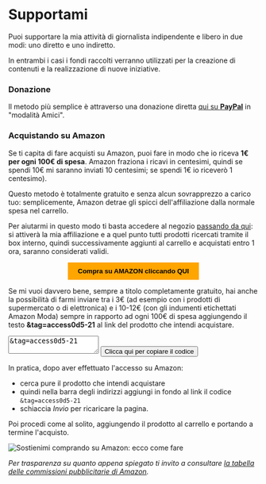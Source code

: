 # Supportami

Puoi supportare la mia attività di giornalista indipendente e libero in due modi: uno diretto e uno indiretto.

In entrambi i casi i fondi raccolti verranno utilizzati per la creazione di contenuti e la realizzazione di nuove iniziative.

### Donazione

Il metodo più semplice è attraverso una donazione diretta [qui su **PayPal**](http://paypal.me/yuridiprodo) in "modalità Amici".

### Acquistando su Amazon

Se ti capita di fare acquisti su Amazon, puoi fare in modo che io riceva **1€ per ogni 100€ di spesa**. Amazon fraziona i ricavi in centesimi, quindi se spendi 10€ mi saranno inviati 10 centesimi; se spendi 1€ io riceverò 1 centesimo).

Questo metodo è totalmente gratuito e senza alcun sovrapprezzo a carico tuo: semplicemente, Amazon detrae gli spicci dell'affiliazione dalla normale spesa nel carrello.

Per aiutarmi in questo modo ti basta accedere al negozio [passando da qui](https://amzn.to/4h31dBJ): si attiverà la mia affiliazione e a quel punto tutti prodotti ricercati tramite il box interno, quindi successivamente aggiunti al carrello e acquistati entro 1 ora, saranno considerati validi.

<form action="https://amzn.to/4h31dBJ" target="_blank" style="text-align: center;">
  <button style="background-color: orange; color: black; border: none; padding: 10px 20px; cursor: pointer;">
    <strong>Compra su AMAZON cliccando QUI</strong>
  </button>
</form>

Se mi vuoi davvero bene, sempre a titolo completamente gratuito, hai anche la possibilità di farmi inviare tra i 3€ (ad esempio con i prodotti di supermercato o di elettronica) e i 10-12€ (con gli indumenti etichettati Amazon Moda) sempre in rapporto ad ogni 100€ di spesa aggiungendo il testo **&tag=access0d5-21** al link del prodotto che intendi acquistare.

<div>
   <textarea id="area">&tag=access0d5-21</textarea>
   <button onclick="copia('area')">Clicca qui per copiare il codice</button>
</div>

<script>
   function copia(id) {
      // Ottieni l'elemento textarea
      var textarea = document.getElementById(id);

      // Seleziona il testo dentro il textarea
      textarea.select();
      textarea.setSelectionRange(0, 99999); // Per dispositivi mobili

      // Esegui il comando di copia
      document.execCommand('copy');

      // Notifica all'utente che il testo è stato copiato
      alert('Codice copiato!');
   }
</script>

In pratica, dopo aver effettuato l'accesso su Amazon:

- cerca pure il prodotto che intendi acquistare
- quindi nella barra degli indirizzi aggiungi in fondo al link il codice `&tag=access0d5-21`
- schiaccia *Invio* per ricaricare la pagina.

Poi procedi come al solito, aggiungendo il prodotto al carrello e portando a termine l'acquisto.

![Sostienimi comprando su Amazon: ecco come fare](/img/sostienimi.gif)

*Per trasparenza su quanto appena spiegato ti invito a consultare [la tabella delle commissioni pubblicitarie di Amazon](https://programma-affiliazione.amazon.it/help/node/topic/GRXPHT8U84RAYDXZ).*